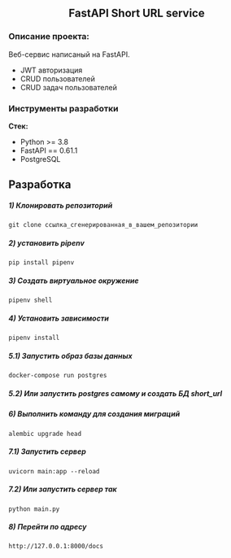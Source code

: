 <h2 align="center">FastAPI Short URL service</h2>


### Описание проекта:
Веб-сервис написаный на FastAPI.
- JWT авторизация
- CRUD пользователей
- CRUD задач пользователей

### Инструменты разработки

**Стек:**
- Python >= 3.8
- FastAPI == 0.61.1
- PostgreSQL

## Разработка

##### 1) Клонировать репозиторий

    git clone ссылка_сгенерированная_в_вашем_репозитории

##### 2) установить pipenv

    pip install pipenv
    
##### 3) Создать виртуальное окружение

    pipenv shell
    
##### 4) Установить зависимости

    pipenv install

##### 5.1) Запустить образ базы данных
    
    docker-compose run postgres
    
##### 5.2) Или запустить postgres самому и создать БД short_url 
    

##### 6) Выполнить команду для создания миграций

    alembic upgrade head
    
##### 7.1) Запустить сервер

    uvicorn main:app --reload
    
##### 7.2) Или запустить сервер так

    python main.py   
    
##### 8) Перейти по адресу

    http://127.0.0.1:8000/docs
    